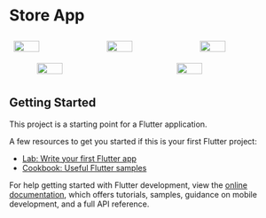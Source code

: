 # Store App

<div style="display: flex; flex-wrap: wrap; justify-content: center;">
    <img src="https://github.com/AliGhzz/StoreApp/assets/77566367/47ff773d-dd1a-4c6a-b557-e4d92ed5ead7" style="width: 30%; margin: 10px auto;">
    <img src="https://github.com/AliGhzz/StoreApp/assets/77566367/8a8845d4-ae3b-47b9-8ee0-97d033a94792" style="width: 30%; margin: 10px auto;">
    <img src="https://github.com/AliGhzz/StoreApp/assets/77566367/d4609b67-a80d-48fc-acd3-0100d0466ac7" style="width: 30%; margin: 10px auto;">
    <img src="https://github.com/AliGhzz/StoreApp/assets/77566367/2f9cb122-9094-413c-b917-c3cd399e8c20" style="width: 30%; margin: 10px auto;">
    <img src="https://github.com/AliGhzz/StoreApp/assets/77566367/95acd4f4-8882-4471-b9af-bb99e0e15808" style="width: 30%; margin: 10px auto;">
</div>



## Getting Started

This project is a starting point for a Flutter application.

A few resources to get you started if this is your first Flutter project:

- [Lab: Write your first Flutter app](https://docs.flutter.dev/get-started/codelab)
- [Cookbook: Useful Flutter samples](https://docs.flutter.dev/cookbook)

For help getting started with Flutter development, view the
[online documentation](https://docs.flutter.dev/), which offers tutorials,
samples, guidance on mobile development, and a full API reference.
